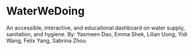 # WaterWeDoing
An accessible, interactive, and educational dashboard on water supply, sanitation, and hygiene. 
By: Yasmeen Dao, Emma Shek, Lilian Uong, Yidi Wang, Felix Yang, Sabrina Zhou

